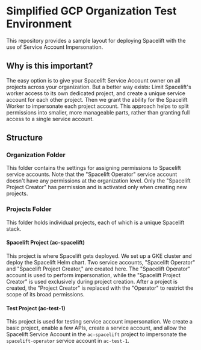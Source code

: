 # Simplified GCP Organization Test Environment

This repository provides a sample layout for deploying Spacelift with the use of Service Account Impersonation.

## Why is this important?

The easy option is to give your Spacelift Service Account owner on all projects across your organization. But a better way exists: Limit Spacelift's worker access to its own dedicated project, and create a unique service account for each other project. Then we grant the ability for the Spacelift Worker to impersonate each project account. This approach helps to split permissions into smaller, more manageable parts, rather than granting full access to a single service account.

## Structure

### Organization Folder

This folder contains the settings for assigning permissions to Spacelift service accounts. Note that the "Spacelift Operator" service account doesn't have any permissions at the organization level. Only the "Spacelift Project Creator" has permission and is activated only when creating new projects.

### Projects Folder

This folder holds individual projects, each of which is a unique Spacelift stack.

#### Spacelift Project (ac-spacelift)

This project is where Spacelift gets deployed. We set up a GKE cluster and deploy the Spacelift Helm chart. Two service accounts, "Spacelift Operator" and "Spacelift Project Creator," are created here. The "Spacelift Operator" account is used to perform impersonation, while the "Spacelift Project Creator" is used exclusively during project creation. After a project is created, the "Project Creator" is replaced with the "Operator" to restrict the scope of its broad permissions.

#### Test Project (ac-test-1)

This project is used for testing service account impersonation. We create a basic project, enable a few APIs, create a service account, and allow the Spacelift Service Account in the `ac-spacelift` project to impersonate the `spacelift-operator` service account in `ac-test-1`. 
